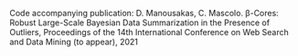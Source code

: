 Code accompanying publication:
D. Manousakas, C. Mascolo. β-Cores: Robust Large-Scale Bayesian Data Summarization in the Presence of Outliers, Proceedings of the 14th International Conference on Web Search and Data Mining (to appear), 2021

